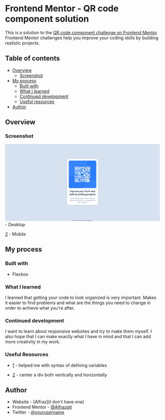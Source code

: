 # Frontend Mentor - QR code component solution

This is a solution to the [QR code component challenge on Frontend Mentor](https://www.frontendmentor.io/challenges/qr-code-component-iux_sIO_H). Frontend Mentor challenges help you improve your coding skills by building realistic projects. 

## Table of contents

- [Overview](#overview)
  - [Screenshot](#screenshot)
- [My process](#my-process)
  - [Built with](#built-with)
  - [What I learned](#what-i-learned)
  - [Continued development](#continued-development)
  - [Useful resources](#useful-resources)
- [Author](#author)

## Overview

### Screenshot

![1](./FireShot/FireShot%20Capture%20001%20-%20Frontend%20Mentor%20-%20QR%20code%20component%20-%20127.0.0.1.png) - Desktop

[2](./FireShot/FireShot%20Capture%20002%20-%20Frontend%20Mentor%20-%20QR%20code%20component%20-%20127.0.0.1.png) - Mobile

## My process

### Built with

- Flexbox

### What I learned

I learned that getting your code to look organized is very important. Makes it easier to find problems and what are the things you need to change in order to achieve what you're after.

### Continued development

I want to learn about responsive websites and try to make them myself. I also hope that I can make exactly what I have in mind and that I can add more creativity in my work.

### Useful Resources

- [1](https://www.w3schools.com/css/css3_variables.asp) - helped me with syntax of defining variables

- [2](https://bootcamp.uxdesign.cc/5-simple-ways-to-center-a-div-horizontally-and-vertically-in-css-23bbaa5f9f52) - center a div both vertically and horizontally

## Author

- Website - [Alfraz](I don't have one)
- Frontend Mentor - [@Alfrazgit](https://www.frontendmentor.io/profile/Alfrazgit)
- Twitter - [@yourusername](https://www.twitter.com/yourusername)
